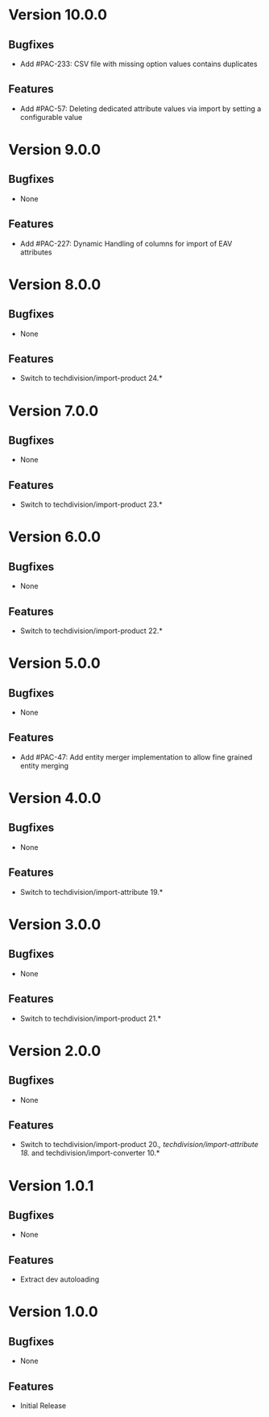 # Version 10.0.0

## Bugfixes

* Add #PAC-233: CSV file with missing option values contains duplicates

## Features

* Add #PAC-57: Deleting dedicated attribute values via import by setting a configurable value

# Version 9.0.0

## Bugfixes

* None

## Features

* Add #PAC-227: Dynamic Handling of columns for import of EAV attributes

# Version 8.0.0

## Bugfixes

* None

## Features

* Switch to techdivision/import-product 24.*

# Version 7.0.0

## Bugfixes

* None

## Features

* Switch to techdivision/import-product 23.*

# Version 6.0.0

## Bugfixes

* None

## Features

* Switch to techdivision/import-product 22.*

# Version 5.0.0

## Bugfixes

* None

## Features

* Add #PAC-47: Add entity merger implementation to allow fine grained entity merging

# Version 4.0.0

## Bugfixes

* None

## Features

* Switch to techdivision/import-attribute 19.*

# Version 3.0.0

## Bugfixes

* None

## Features

* Switch to techdivision/import-product 21.*

# Version 2.0.0

## Bugfixes

* None

## Features

* Switch to techdivision/import-product 20.*, techdivision/import-attribute 18.* and techdivision/import-converter 10.*

# Version 1.0.1

## Bugfixes

* None

## Features

* Extract dev autoloading

# Version 1.0.0

## Bugfixes

* None

## Features

* Initial Release
